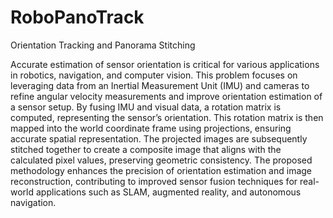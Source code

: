 # RoboPanoTrack

Orientation Tracking and Panorama Stitching

Accurate estimation of sensor orientation is critical for various applications in robotics, navigation, and computer
vision. This problem focuses on leveraging data from an Inertial
Measurement Unit (IMU) and cameras to refine angular velocity
measurements and improve orientation estimation of a sensor
setup. By fusing IMU and visual data, a rotation matrix is computed, representing the sensor’s orientation. This rotation matrix
is then mapped into the world coordinate frame using projections,
ensuring accurate spatial representation. The projected images
are subsequently stitched together to create a composite image
that aligns with the calculated pixel values, preserving geometric
consistency. The proposed methodology enhances the precision
of orientation estimation and image reconstruction, contributing
to improved sensor fusion techniques for real-world applications
such as SLAM, augmented reality, and autonomous navigation.
